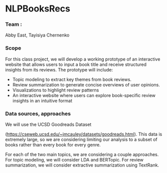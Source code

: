# NLPBooksRecs
### Team : 
Abby East, 
Tayisiya Chernenko
### Scope
For this class project, we will develop a working prototype of an interactive website that allows users
to input a book title and receive structured insights from its reviews. The prototype will include:

* Topic modeling to extract key themes from book reviews.
* Review summarization to generate concise overviews of user opinions.
* Visualizations to highlight review patterns
* An interactive website where users can explore book-specific review insights in an intuitive format

### Data sources, approaches
We will use the UCSD Goodreads Dataset

(https://cseweb.ucsd.edu/~jmcauley/datasets/goodreads.html). This data is extremely large, so we are
considering limiting our analysis to a subset of books rather than every book for every genre.

For each of the two main topics, we are considering a couple approaches. For topic modeling, we
will consider LDA and BERTopic. For review summarization, we will consider extractive
summarization using TextRank.
